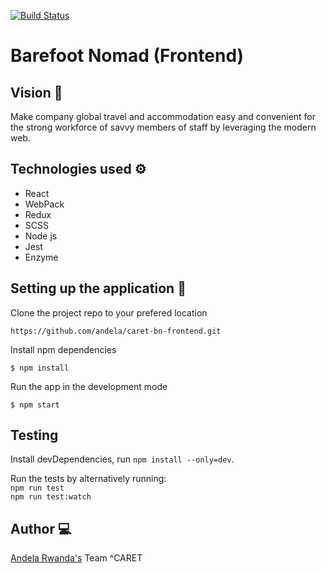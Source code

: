 [![Build Status](https://travis-ci.org/andela/caret-bn-frontend.svg?branch=develop)](https://travis-ci.org/andela/caret-bn-frontend)

# Barefoot Nomad (Frontend)


## Vision :telescope:

Make company global travel and accommodation easy and convenient for the strong workforce of savvy members of staff by leveraging the modern web.

## Technologies used :gear:

- React
- WebPack
- Redux
- SCSS
- Node js
- Jest
- Enzyme

## Setting up the application :wrench:

Clone the project repo to your prefered location

```https://github.com/andela/caret-bn-frontend.git```

Install npm dependencies

```$ npm install```

Run the app in the development mode

```$ npm start```

## Testing
Install devDependencies, run ```npm install --only=dev```.

Run the tests by alternatively running: <br />
`npm run test` <br />
`npm run test:watch` <br />

## Author :computer:

[Andela Rwanda's](https://www.andela.com) Team ^CARET 
